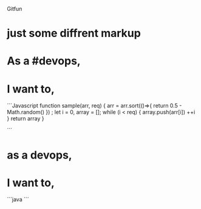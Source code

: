  Gitfun
# just some diffrent markup
# As a #devops, 
# I want to,
´´´Javascript
function sample(arr, req) {
        arr = arr.sort(()=>{ return 0.5 - Math.random() }) ;
        let i = 0,
            array = [];
        while (i < req) {
            array.push(arr[i])
                ++i
        }
        return array
    }

´´´
# as a devops,
# I want to, 
´´´java
´´´
